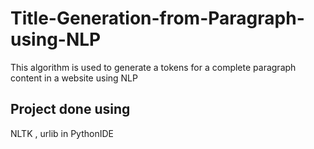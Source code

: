 # Title-Generation-from-Paragraph-using-NLP
This algorithm is used to generate a tokens for a complete paragraph content  in a website using NLP
## Project done using
NLTK , urlib in PythonIDE

